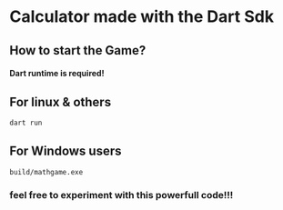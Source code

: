 # Calculator made with the Dart Sdk

## How to start the Game?

#### Dart runtime is required!

## For linux & others

```sh
dart run
```

## For Windows users

```cmd
build/mathgame.exe
```

### feel free to experiment with this powerfull code!!!
